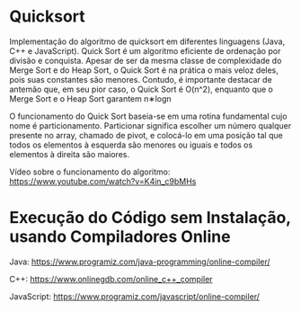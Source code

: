 # Quicksort
Implementação do algoritmo de quicksort em diferentes linguagens (Java, C++ e JavaScript).
Quick Sort é um algoritmo eficiente de ordenação por divisão e conquista. Apesar de ser da mesma classe de complexidade do Merge Sort e do Heap Sort, o Quick Sort é na prática o mais veloz deles, pois suas constantes são menores. Contudo, é importante destacar de antemão que, em seu pior caso, o Quick Sort é O(n^2), enquanto que o Merge Sort e o Heap Sort garantem n∗logn

O funcionamento do Quick Sort baseia-se em uma rotina fundamental cujo nome é particionamento. Particionar significa escolher um número qualquer presente no array, chamado de pivot, e colocá-lo em uma posição tal que todos os elementos à esquerda são menores ou iguais e todos os elementos à direita são maiores.

Vídeo sobre o funcionamento do algoritmo: https://www.youtube.com/watch?v=K4in_c9bMHs

# Execução do Código sem Instalação, usando Compiladores Online
Java: https://www.programiz.com/java-programming/online-compiler/  

C++: https://www.onlinegdb.com/online_c++_compiler  

JavaScript: https://www.programiz.com/javascript/online-compiler/  
